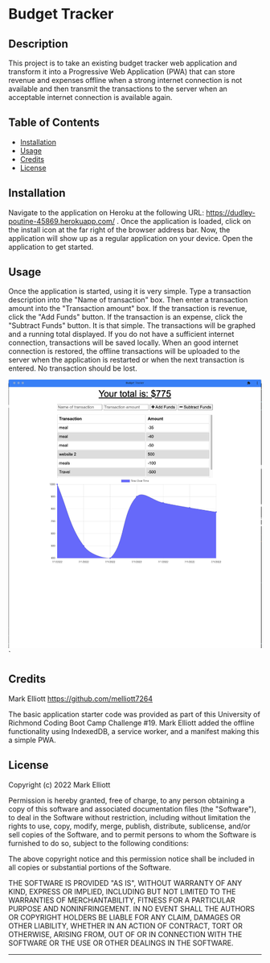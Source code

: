 # Budget Tracker

## Description

This project is to take an existing budget tracker web application and transform it into a Progressive Web Application (PWA) that can store revenue and expenses offline when a strong internet connection is not available and then transmit the transactions to the server when an acceptable internet connection is available again.

## Table of Contents

- [Installation](#installation)
- [Usage](#usage)
- [Credits](#credits)
- [License](#license)

## Installation

Navigate to the application on Heroku at the following URL: https://dudley-poutine-45869.herokuapp.com/ . Once the application is loaded, click on the install icon at the far right of the browser address bar. Now, the application will show up as a regular application on your device. Open the application to get started.

## Usage

Once the application is started, using it is very simple. Type a transaction description into the "Name of transaction" box. Then enter a transaction amount into the "Transaction amount" box. If the transaction is revenue, click the "Add Funds" button. If the transaction is an expense, click the "Subtract Funds" button. It is that simple. The transactions will be graphed and a running total displayed. If you do not have a sufficient internet connection, transactions will be saved locally. When an good internet connection is restored, the offline transactions will be uploaded to the server when the application is restarted or when the next transaction is entered. No transaction should be lost.

![alt text](./ScreenShot.png)
`

## Credits

Mark Elliott https://github.com/melliott7264

The basic application starter code was provided as part of this University of Richmond Coding Boot Camp Challenge #19. Mark Elliott added the offline functionality using IndexedDB, a service worker, and a manifest making this a simple PWA.

## License

Copyright (c) 2022 Mark Elliott

Permission is hereby granted, free of charge, to any person obtaining a copy
of this software and associated documentation files (the "Software"), to deal
in the Software without restriction, including without limitation the rights
to use, copy, modify, merge, publish, distribute, sublicense, and/or sell
copies of the Software, and to permit persons to whom the Software is
furnished to do so, subject to the following conditions:

The above copyright notice and this permission notice shall be included in all
copies or substantial portions of the Software.

THE SOFTWARE IS PROVIDED "AS IS", WITHOUT WARRANTY OF ANY KIND, EXPRESS OR
IMPLIED, INCLUDING BUT NOT LIMITED TO THE WARRANTIES OF MERCHANTABILITY,
FITNESS FOR A PARTICULAR PURPOSE AND NONINFRINGEMENT. IN NO EVENT SHALL THE
AUTHORS OR COPYRIGHT HOLDERS BE LIABLE FOR ANY CLAIM, DAMAGES OR OTHER
LIABILITY, WHETHER IN AN ACTION OF CONTRACT, TORT OR OTHERWISE, ARISING FROM,
OUT OF OR IN CONNECTION WITH THE SOFTWARE OR THE USE OR OTHER DEALINGS IN THE
SOFTWARE.

---
